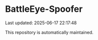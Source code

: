 # BattleEye-Spoofer

Last updated: 2025-06-17 22:17:48

This repository is automatically maintained.
